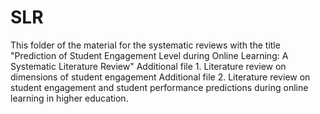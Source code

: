 # SLR
This folder of the material for the systematic reviews with the title "Prediction of Student Engagement Level during Online Learning: A Systematic Literature Review"
  Additional file 1. Literature review on dimensions of student engagement
  Additional file 2. Literature review on student engagement and student performance predictions during online learning in higher education.
